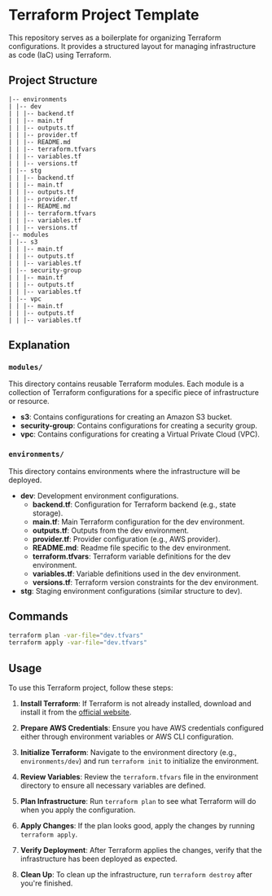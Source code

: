 # Terraform Project Template

This repository serves as a boilerplate for organizing Terraform configurations. It provides a structured layout for managing infrastructure as code (IaC) using Terraform.

## Project Structure
```
|-- environments
| |-- dev
| | |-- backend.tf
| | |-- main.tf
| | |-- outputs.tf
| | |-- provider.tf
| | |-- README.md
| | |-- terraform.tfvars
| | |-- variables.tf
| | |-- versions.tf
| |-- stg
| | |-- backend.tf
| | |-- main.tf
| | |-- outputs.tf
| | |-- provider.tf
| | |-- README.md
| | |-- terraform.tfvars
| | |-- variables.tf
| | |-- versions.tf
|-- modules
| |-- s3
| | |-- main.tf
| | |-- outputs.tf
| | |-- variables.tf
| |-- security-group
| | |-- main.tf
| | |-- outputs.tf
| | |-- variables.tf
| |-- vpc
| | |-- main.tf
| | |-- outputs.tf
| | |-- variables.tf

```


## Explanation

### `modules/`
This directory contains reusable Terraform modules. Each module is a collection of Terraform configurations for a specific piece of infrastructure or resource.

- **s3**: Contains configurations for creating an Amazon S3 bucket.
- **security-group**: Contains configurations for creating a security group.
- **vpc**: Contains configurations for creating a Virtual Private Cloud (VPC).

### `environments/`
This directory contains environments where the infrastructure will be deployed.

- **dev**: Development environment configurations.
  - **backend.tf**: Configuration for Terraform backend (e.g., state storage).
  - **main.tf**: Main Terraform configuration for the dev environment.
  - **outputs.tf**: Outputs from the dev environment.
  - **provider.tf**: Provider configuration (e.g., AWS provider).
  - **README.md**: Readme file specific to the dev environment.
  - **terraform.tfvars**: Terraform variable definitions for the dev environment.
  - **variables.tf**: Variable definitions used in the dev environment.
  - **versions.tf**: Terraform version constraints for the dev environment.
- **stg**: Staging environment configurations (similar structure to dev).


## Commands
```bash
terraform plan -var-file="dev.tfvars"
terraform apply -var-file="dev.tfvars"
```


## Usage

To use this Terraform project, follow these steps:

1. **Install Terraform**: If Terraform is not already installed, download and install it from the [official website](https://www.terraform.io/downloads.html).

2. **Prepare AWS Credentials**: Ensure you have AWS credentials configured either through environment variables or AWS CLI configuration.

3. **Initialize Terraform**: Navigate to the environment directory (e.g., `environments/dev`) and run `terraform init` to initialize the environment.

4. **Review Variables**: Review the `terraform.tfvars` file in the environment directory to ensure all necessary variables are defined.

5. **Plan Infrastructure**: Run `terraform plan` to see what Terraform will do when you apply the configuration.

6. **Apply Changes**: If the plan looks good, apply the changes by running `terraform apply`.

7. **Verify Deployment**: After Terraform applies the changes, verify that the infrastructure has been deployed as expected.

8. **Clean Up**: To clean up the infrastructure, run `terraform destroy` after you're finished.
